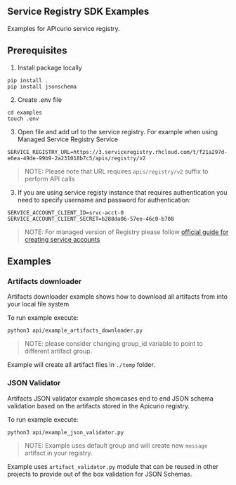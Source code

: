 ## Service Registry SDK Examples

Examples for APIcurio service registry.

## Prerequisites

1. Install package locally

```
pip install .
pip install jsonschema
```

2. Create .env file
```
cd examples
touch .env
```

3. Open file and add url to the service registry.
For example when using Managed Service Registry Service 
```
SERVICE_REGISTRY_URL=https://3.serviceregistry.rhcloud.com/t/f21a297d-e6ea-49de-99b9-2a231018b7c5/apis/registry/v2
```

> NOTE: Please note that URL requires `apis/registry/v2` suffix to perform API calls

3. If you are using service registy instance that requires authentication you need to specify
username and password for authentication:

```
SERVICE_ACCOUNT_CLIENT_ID=srvc-acct-0
SERVICE_ACCOUNT_CLIENT_SECRET=b288da06-57ee-46c0-b708
```

> NOTE: For managed version of Registry please follow [official guide for creating service accounts](https://github.com/redhat-developer/app-services-guides/blob/main/docs/registry/rhoas-cli-getting-started-registry/README.adoc#proc-creating-service-registry-account_getting-started-rhoas-service-registry) 

## Examples

### Artifacts downloader

Artifacts downloader example shows how to 
download all artifacts from into your local file system

To run example execute: 
```
python3 api/example_artifacts_downloader.py 
```

> NOTE: please consider changing group_id variable to point to different artifact group.

Example will create all artifact files in `./temp` folder. 
 
### JSON Validator

Artifacts JSON validator example showcases end to end JSON schema validation
based on the artifacts stored in the Apicurio registry.

To run example execute:

```
python3 api/example_json_validator.py  
```

> NOTE: Example uses default group and will create new `message` artifact in your registry.

Example uses `artifact_validator.py` module that can be reused in other projects to provide 
out of the box validation for JSON Schemas.

